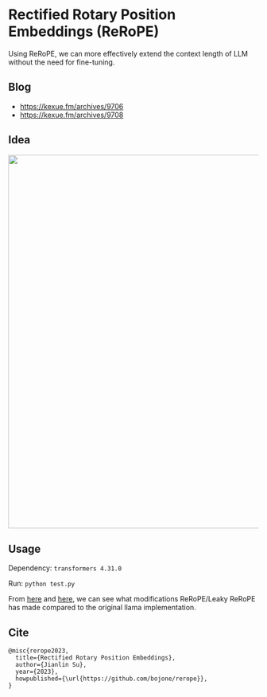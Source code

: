 # Rectified Rotary Position Embeddings (ReRoPE)

Using ReRoPE, we can more effectively extend the context length of LLM without the need for fine-tuning.

## Blog

- https://kexue.fm/archives/9706
- https://kexue.fm/archives/9708

## Idea

<img src="https://raw.githubusercontent.com/bojone/rerope/main/idea.png" width=750>

## Usage

Dependency: `transformers 4.31.0`

Run: `python test.py`

From [here](https://github.com/bojone/rerope/commit/2cbd019fcafec5ebe2bd9a2aec139c13ee8a67ae#diff-95a34212b33ed7212a3e43a00a8c7461378b45c35cce0e093d7f6ff068263670) and [here](https://github.com/bojone/rerope/commit/2cbd019fcafec5ebe2bd9a2aec139c13ee8a67ae#diff-f2d0565fa79ad02ed55bcaaea148d153d231641920488e51ae6b51f3e30cb464), we can see what modifications ReRoPE/Leaky ReRoPE has made compared to the original llama implementation.

## Cite

```
@misc{rerope2023,
  title={Rectified Rotary Position Embeddings},
  author={Jianlin Su},
  year={2023},
  howpublished={\url{https://github.com/bojone/rerope}},
}
```
